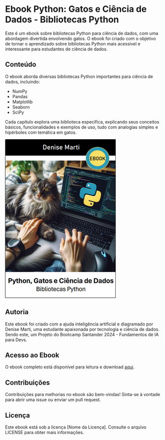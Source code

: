 # Ebook Python: Gatos e Ciência de Dados - Bibliotecas Python

Este é um ebook sobre bibliotecas Python para ciência de dados, com uma abordagem divertida envolvendo gatos. O ebook foi criado com o objetivo de tornar o aprendizado sobre bibliotecas Python mais acessível e interessante para estudantes de ciência de dados.

## Conteúdo

O ebook aborda diversas bibliotecas Python importantes para ciência de dados, incluindo:

- NumPy
- Pandas
- Matplotlib
- Seaborn
- SciPy

Cada capítulo explora uma biblioteca específica, explicando seus conceitos básicos, funcionalidades e exemplos de uso, tudo com analogias simples e hipérboles com temática em gatos.

![Capa do Ebook Python: Gatos e Ciência de Dados](https://github.com/djeannie29/Ebook-Python-Gatos-e-Ci-ncia-de-Dados---Bibliotecas-Python/blob/main/capa_livro.png?raw=true)


## Autoria

Este ebook foi criado com a ajuda inteligência artificial e diagramado por Denise Marti, uma estudante apaixonada por tecnologia e ciência de dados. Sendo este, um Projeto do Bootcamp Santander 2024 - Fundamentos de IA para Devs.

## Acesso ao Ebook

O ebook completo está disponível para leitura e download [aqui](https://github.com/djeannie29/Ebook-Python-Gatos-e-Ci-ncia-de-Dados---Bibliotecas-Python/blob/main/Bibliotecas_Python.pdf).

## Contribuições

Contribuições para melhorias no ebook são bem-vindas! Sinta-se à vontade para abrir uma issue ou enviar um pull request.

## Licença

Este ebook está sob a licença [Nome da Licença]. Consulte o arquivo LICENSE para obter mais informações.


